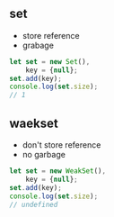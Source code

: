 

## set

* store reference
* grabage


```js
let set = new Set(),
    key = {null};
set.add(key);
console.log(set.size);
// 1
```

## waekset

* don't store reference
* no garbage

```js
let set = new WeakSet(),
    key = {null};
set.add(key);
console.log(set.size);
// undefined
```
